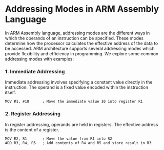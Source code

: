 # Addressing Modes in ARM Assembly Language

In ARM Assembly language, addressing modes are the different ways in which the operands of an instruction can be specified. These modes determine how the processor calculates the effective address of the data to be accessed. ARM architecture supports several addressing modes which provide flexibility and efficiency in programming. We explore some common addressing modes with examples:

### 1. Immediate Addressing

Immediate addressing involves specifying a constant value directly in the instruction. The operand is a fixed value encoded within the instruction itself.

```armasm
MOV R1, #10      ; Move the immediate value 10 into register R1

```

### 2. Register Addressing

In register addressing, operands are held in registers. The effective address is the content of a register.

```armasm
MOV R2, R1       ; Move the value from R1 into R2
ADD R3, R4, R5   ; Add contents of R4 and R5 and store result in R3

```
